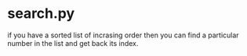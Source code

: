 # search.py
if you have a sorted list of incrasing order then you can  find a particular number in the list and get back its index. 
